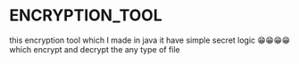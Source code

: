 # ENCRYPTION_TOOL
this encryption tool which I made in java it have simple secret logic 😁😁😁😁  which encrypt and decrypt the any type of file
